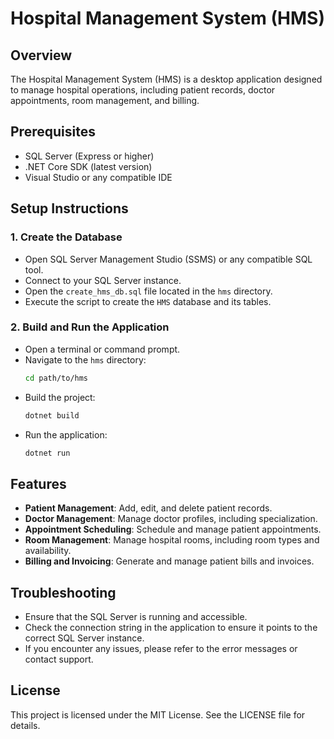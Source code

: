 # Hospital Management System (HMS)

## Overview
The Hospital Management System (HMS) is a desktop application designed to manage hospital operations, including patient records, doctor appointments, room management, and billing.

## Prerequisites
- SQL Server (Express or higher)
- .NET Core SDK (latest version)
- Visual Studio or any compatible IDE

## Setup Instructions

### 1. Create the Database
- Open SQL Server Management Studio (SSMS) or any compatible SQL tool.
- Connect to your SQL Server instance.
- Open the `create_hms_db.sql` file located in the `hms` directory.
- Execute the script to create the `HMS` database and its tables.

### 2. Build and Run the Application
- Open a terminal or command prompt.
- Navigate to the `hms` directory:
  ```bash
  cd path/to/hms
  ```
- Build the project:
  ```bash
  dotnet build
  ```
- Run the application:
  ```bash
  dotnet run
  ```

## Features
- **Patient Management**: Add, edit, and delete patient records.
- **Doctor Management**: Manage doctor profiles, including specialization.
- **Appointment Scheduling**: Schedule and manage patient appointments.
- **Room Management**: Manage hospital rooms, including room types and availability.
- **Billing and Invoicing**: Generate and manage patient bills and invoices.

## Troubleshooting
- Ensure that the SQL Server is running and accessible.
- Check the connection string in the application to ensure it points to the correct SQL Server instance.
- If you encounter any issues, please refer to the error messages or contact support.

## License
This project is licensed under the MIT License. See the LICENSE file for details. 

